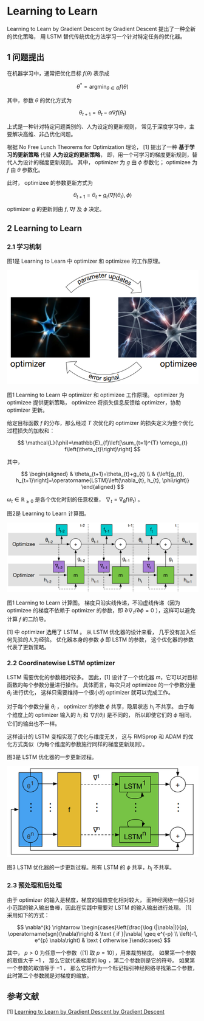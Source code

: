# Learning to Learn

Learning to Learn by Gradient Descent by Gradient Descent 
提出了一种全新的优化策略，
用 LSTM 替代传统优化方法学习一个针对特定任务的优化器。


## 1 问题提出

在机器学习中，通常把优化目标 $f(\theta)$ 表示成

$$
\theta^{*}=\operatorname{argmin}_{\theta \in \Theta} f(\theta)
$$

其中，参数 $\theta$ 的优化方式为

$$
\theta_{t+1}=\theta_{t}-\alpha \nabla f\left(\theta_{t}\right)
$$

上式是一种针对特定问题类别的、人为设定的更新规则，
常见于深度学习中，主要解决高维、非凸优化问题。

根据 No Free Lunch Theorems for Optimization 理论，
[1] 提出了一种 **基于学习的更新策略** 代替 **人为设定的更新策略**，
即，用一个可学习的梯度更新规则，替代人为设计的梯度更新规则。
其中，
optimizer 为 $g$ 由 $\phi$ 参数化；
optimizee 为 $f$ 由 $\theta$ 参数化。

此时， optimizee 的参数更新方式为

$$
\theta_{t+1}=\theta_{t}+g_{t}\left(\nabla f\left(\theta_{t}\right), \phi\right)
$$

optimizer $g$ 的更新则由 $f$, $\nabla f$ 及 $\phi$ 决定。


## 2 Learning to Learn

### 2.1 学习机制

图1是 Learning to Learn 中 optimizer 和 optimizee 的工作原理。

![LearningToLearn](../../../images/meta_learning/model_based_meta_learning/Learning_to_Learn/LearningToLearnOptimizerOptimizee.png)

图1	Learning to Learn 中 optimizer 和 optimizee 工作原理。
optimizer 为 optimizee 提供更新策略，
optimizee 将损失信息反馈给 optimizer，协助 optimizer 更新。

给定目标函数 $f$ 的分布，那么经过 $T$ 次优化的 optimizer 的损失定义为整个优化过程损失的加权和：

$$
\mathcal{L}(\phi)=\mathbb{E}_{f}\left[\sum_{t=1}^{T} \omega_{t} f\left(\theta_{t}\right)\right]
$$

其中，

$$
\begin{aligned}
& \theta_{t+1}=\theta_{t}+g_{t} \\
& {\left[g_{t}, h_{t+1}\right]=\operatorname{LSTM}\left(\nabla_{t}, h_{t}, \phi\right)}
\end{aligned}
$$

$\omega_{t} \in \mathbb{R}_{\geq 0}$ 是各个优化时刻的任意权重，
$\nabla_{t}=\nabla_{\theta} f\left(\theta_{t}\right)$ 。

图2是 Learning to Learn 计算图。

![LearningToLearn](../../../images/meta_learning/model_based_meta_learning/Learning_to_Learn/LearningToLearnComputationalGraph.png)

图1	Learning to Learn 计算图。
梯度只沿实线传递，不沿虚线传递（因为 optimizee 的梯度不依赖于 optimizer 的参数，即
$\partial \nabla_{t} / \partial \phi = 0$ ），这样可以避免计算 $f$ 的二阶导。

[1] 中 optimizer 选用了 LSTM 。
从 LSTM 优化器的设计来看，
几乎没有加入任何先验的人为经验。
优化器本身的参数 $\phi$ 即 LSTM 的参数，
这个优化器的参数代表了更新策略。

### 2.2 Coordinatewise LSTM optimizer

LSTM 需要优化的参数相对较多。
因此，[1] 设计了一个优化器 $m$，它可以对目标函数的每个参数分量进行操作。
具体而言，每次只对 optimizee 的一个参数分量 $\theta_{i}$ 进行优化，
这样只需要维持一个很小的 optimizer 就可以完成工作。

对于每个参数分量 $\theta_{i}$ ，
optimizer 的参数 $\phi$ 共享，隐层状态 $h_{i}$ 不共享。
由于每个维度上的 optimizer 输入的 $h_{i}$ 和 $\nabla f\left(\theta_{i}\right)$ 是不同的，
所以即使它们的 $\phi$ 相同，它们的输出也不一样。

这样设计的 LSTM 变相实现了优化与维度无关，
这与 RMSprop 和 ADAM 的优化方式类似（为每个维度的参数施行同样的梯度更新规则）。

图3是 LSTM 优化器的一步更新过程。

![Learning2Learn](../../../images/meta_learning/model_based_meta_learning/Learning_to_Learn/LearningToLearnLSTMOptimizer.png)

图3	LSTM 优化器的一步更新过程。所有 LSTM 的 $\phi$ 共享，$h_{i}$ 不共享。

### 2.3 预处理和后处理

由于 optimizer 的输入是梯度，梯度的幅值变化相对较大，
而神经网络一般只对小范围的输入输出鲁棒，因此在实践中需要对 LSTM 的输入输出进行处理。
[1] 采用如下的方式：

$$
\nabla^{k} \rightarrow \begin{cases}\left(\frac{\log (|\nabla|)}{p}, \operatorname{sgn}(\nabla)\right) & \text { if }|\nabla| \geq e^{-p} \\ \left(-1, e^{p} \nabla\right) & \text { otherwise }\end{cases}
$$

其中， $p>0$ 为任意一个参数（[1] 取 $p=10$），用来裁剪梯度。
如果第一个参数的取值大于 $-1$ ，
那么它就代表梯度的 $\log$ ，第二个参数则是它的符号。 
如果第一个参数的取值等于 $-1$ ，
那么它将作为一个标记指引神经网络寻找第二个参数，此时第二个参数就是对梯度的缩放。


## 参考文献

[1] [Learning to Learn by Gradient Descent by Gradient Descent](https://proceedings.neurips.cc/paper/2016/hash/fb87582825f9d28a8d42c5e5e5e8b23d-Abstract.html)